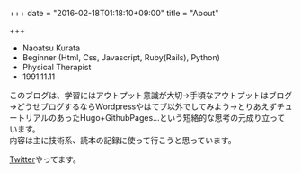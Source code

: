 +++
date = "2016-02-18T01:18:10+09:00"
title = "About"

+++

- Naoatsu Kurata
- Beginner (Html, Css, Javascript, Ruby(Rails), Python)
- Physical Therapist
- 1991.11.11

このブログは、学習にはアウトプット意識が大切→手頃なアウトプットはブログ→どうせブログするならWordpressやはてブ以外でしてみよう→とりあえずチュートリアルのあったHugo+GithubPages...という短絡的な思考の元成り立っています。  
内容は主に技術系、読本の記録に使って行こうと思っています。

[Twitter](https://twitter.com/noat1111)やってます。
